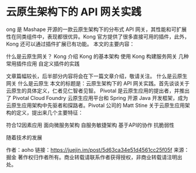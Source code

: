 # 云原生架构下的 API 网关实践 

ong 是 Mashape 开源的一款云原生架构下的分布式 API 网关，其性能和可扩展性在同类组件中，表现都很优异。Kong 官方提供了很多直接可用的插件，此外，Kong 还可以通过插件扩展已有功能。
本文的主要内容：

什么是云原生网关？
Kong 介绍
Kong 的基本架构
使用 Kong 构建服务网关
几种常用插件应用
自定义插件的实践

文章篇幅较长，后半部分内容将会在下一篇文章介绍，敬请关注。
什么是云原生网关
什么是云原生
本文的标题是：云原生架构下的 API 网关实践。首先谈谈关于云原生的具体定义，仁者见仁智者见智。
Pivotal 是云原生应用的提出者，并推出了 Pivotal Cloud Foundry 云原生应用平台和 Spring 开源 Java 开发框架，成为云原生应用架构中先驱者和探路者。Pivotal 公司的 Matt Stine 关于云原生应用架构的定义，提出来几个主要特征：

符合12因素应用
面向微服务架构
自服务敏捷架构
基于API的协作
抗脆弱性

随着技术的发展

作者：aoho
链接：https://juejin.im/post/5d63ca34e51d4561cc25f05f
来源：掘金
著作权归作者所有。商业转载请联系作者获得授权，非商业转载请注明出处。
